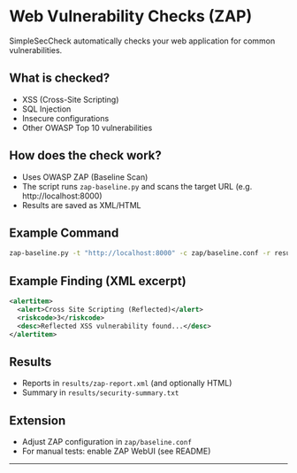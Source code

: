 # Web Vulnerability Checks (ZAP)

SimpleSecCheck automatically checks your web application for common vulnerabilities.

## What is checked?
- XSS (Cross-Site Scripting)
- SQL Injection
- Insecure configurations
- Other OWASP Top 10 vulnerabilities

## How does the check work?
- Uses OWASP ZAP (Baseline Scan)
- The script runs `zap-baseline.py` and scans the target URL (e.g. http://localhost:8000)
- Results are saved as XML/HTML

## Example Command
```sh
zap-baseline.py -t "http://localhost:8000" -c zap/baseline.conf -r results/zap-report.xml
```

## Example Finding (XML excerpt)
```xml
<alertitem>
  <alert>Cross Site Scripting (Reflected)</alert>
  <riskcode>3</riskcode>
  <desc>Reflected XSS vulnerability found...</desc>
</alertitem>
```

## Results
- Reports in `results/zap-report.xml` (and optionally HTML)
- Summary in `results/security-summary.txt`

## Extension
- Adjust ZAP configuration in `zap/baseline.conf`
- For manual tests: enable ZAP WebUI (see README)

---
